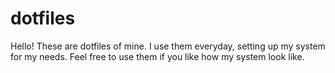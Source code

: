 # dotfiles
Hello! These are dotfiles of mine.
I use them everyday, setting up my system for my needs.
Feel free to use them if you like how my system look like.
